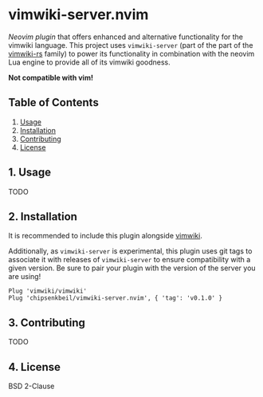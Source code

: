# vimwiki-server.nvim

*Neovim plugin* that offers enhanced and alternative functionality for the
vimwiki language. This project uses `vimwiki-server` (part of the part of the
[vimwiki-rs](https://github.com/chipsenkbeil/vimwiki-rs) family) to power its
functionality in combination with the neovim Lua engine to provide all of its
vimwiki goodness.

**Not compatible with vim!**

## Table of Contents

1. [Usage](#usage)
2. [Installation](#installation)
3. [Contributing](#contributing)
4. [License](#license)

<a name="usage"></a>

## 1. Usage

TODO

<a name="installation"></a>

## 2. Installation

It is recommended to include this plugin alongside
[vimwiki](https://github.com/vimwiki/vimwiki).

Additionally, as `vimwiki-server` is experimental, this plugin uses git tags
to associate it with releases of `vimwiki-server` to ensure compatibility with
a given version. Be sure to pair your plugin with the version of the server
you are using!

```vim
Plug 'vimwiki/vimwiki'
Plug 'chipsenkbeil/vimwiki-server.nvim', { 'tag': 'v0.1.0' }
```

<a name="contributing"></a>

## 3. Contributing

TODO

<a name="license"></a>

## 4. License

BSD 2-Clause
